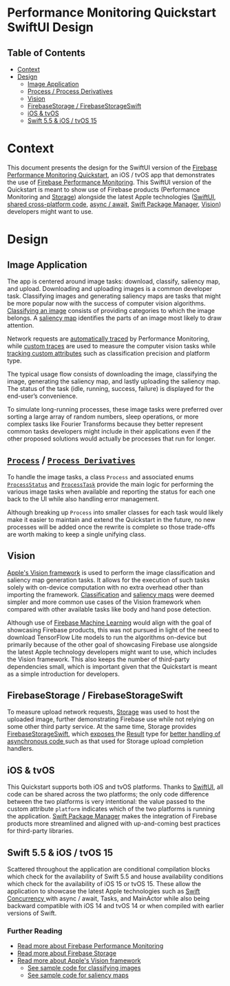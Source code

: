 # Performance Monitoring Quickstart SwiftUI Design

## Table of Contents
- [Context](#context)
- [Design](#design)
    - [Image Application](#image-application)
    - [Process / Process Derivatives](#process--process-derivatives)
    - [Vision](#vision)
    - [FirebaseStorage / FirebaseStorageSwift](#firebasestorage--firebasestorageswift)
    - [iOS & tvOS](#ios--tvos)
    - [Swift 5.5 & iOS / tvOS 15](#swift-55--ios--tvos-15)

# Context
This document presents the design for the SwiftUI version of the [Firebase Performance Monitoring 
Quickstart](..), an iOS / tvOS app that demonstrates the use of 
[Firebase Performance Monitoring](https://firebase.google.com/products/performance). This SwiftUI 
version of the Quickstart is meant to show use of Firebase products (Performance Monitoring and 
[Storage](https://firebase.google.com/products/storage)) alongside the latest Apple technologies 
([SwiftUI](#ios--tvos), [shared cross-platform code](#ios--tvos), 
[async / await](#swift-55--ios--tvos-15), [Swift Package Manager](#ios--tvos), [Vision](#vision)) 
developers might want to use.

# Design

## Image Application
The app is centered around image tasks: download, classify, saliency map, and upload. Downloading 
and uploading images is a common developer task. Classifying images and generating saliency maps 
are tasks that might be more popular now with the success of computer vision algorithms. 
[Classifying an image](#further-reading) consists of providing categories to which the image 
belongs. A [saliency map](#further-reading) identifies the parts of an image most likely to draw 
attention.

Network requests are [automatically traced](#further-reading) by Performance Monitoring, while 
[custom traces](#further-reading) are used to measure the computer vision tasks while 
[tracking custom attributes](#further-reading) such as classification precision and platform type.

The typical usage flow consists of downloading the image, classifying the image, generating the 
saliency map, and lastly uploading the saliency map. The status of the task (idle, running, 
success, failure) is displayed for the end-user’s convenience.

To simulate long-running processes, these image tasks were preferred over sorting a large array of 
random numbers, sleep operations, or more complex tasks like Fourier Transforms because they better
 represent common tasks developers might include in their applications even if the other proposed 
 solutions would actually be processes that run for longer.

## [`Process`](SYMBOLS.md#process) / [`Process Derivatives`](SYMBOLS.md#processderivatives)
To handle the image tasks, a class `Process` and associated enums 
[`ProcessStatus`](SYMBOLS.md#processstatus) and [`ProcessTask`](SYMBOLS.md#processtask) provide the
 main logic for performing the various image tasks when available and reporting the status for each
  one back to the UI while also handling error management.

Although breaking up `Process` into smaller classes for each task would likely make it easier to 
maintain and extend the Quickstart in the future, no new processes will be added once the rewrite 
is complete so those trade-offs are worth making to keep a single unifying class.

## Vision
[Apple's Vision framework](#further-reading) is used to perform the image classification and 
saliency map generation tasks. It allows for the execution of such tasks solely with on-device 
computation with no extra overhead other than importing the framework. 
[Classification](#further-reading) and [saliency maps](#further-reading) were deemed simpler and 
more common use cases of the Vision framework when compared with other available tasks like body 
and hand pose detection.

Although use of [Firebase Machine Learning](https://firebase.google.com/products/ml) would align 
with the goal of showcasing Firebase products, this was not pursued in light of the need to 
download TensorFlow Lite models to run the algorithms on-device but primarily because of the other 
goal of showcasing Firebase use alongside the latest Apple technology developers might want to 
use, which includes the Vision framework. This also keeps the number of third-party dependencies 
small, which is important given that the Quickstart is meant as a simple introduction for 
developers.
## FirebaseStorage / FirebaseStorageSwift
To measure upload network requests, [Storage](#further-reading) was used to host the uploaded 
image, further demonstrating Firebase use while not relying on some other third party service. At 
the same time, Storage provides 
[FirebaseStorageSwift](https://firebase.google.com/docs/ios/learn-more#swift_extensions), which 
[exposes
](https://github.com/firebase/firebase-ios-sdk/blob/master/FirebaseStorageSwift/CHANGELOG.md) the 
[Result](https://developer.apple.com/documentation/swift/result) type for [better handling of 
asynchronous code
](https://developer.apple.com/documentation/swift/result/writing_failable_asynchronous_apis) such 
as that used for Storage upload completion handlers.
## iOS & tvOS
This Quickstart supports both iOS and tvOS platforms. Thanks to 
[SwiftUI](https://developer.apple.com/documentation/SwiftUI), all code can be shared across the two
 platforms; the only code difference between the two platforms is very intentional: the value 
 passed to the custom attribute `platform` indicates which of the two platforms is running the 
 application. [Swift Package Manager](https://swift.org/package-manager) makes the integration of 
 Firebase products more streamlined and aligned with up-and-coming best practices for third-party 
 libraries.
## Swift 5.5 & iOS / tvOS 15
Scattered throughout the application are conditional compilation blocks which check for the 
availability of Swift 5.5 and house availability conditions which check for the availability of iOS
 15 or tvOS 15. These allow the application to showcase the latest Apple technologies such as 
 [Swift Concurrency
 ](https://developer.apple.com/documentation/swift/swift_standard_library/concurrency) with async /
  await, Tasks, and MainActor while also being backward compatible with iOS 14 and tvOS 14 or when 
  compiled with earlier versions of Swift.
### Further Reading
- [Read more about Firebase Performance Monitoring](https://firebase.google.com/docs/perf-mon)
- [Read more about Firebase Storage](https://firebase.google.com/docs/storage)
- [Read more about Apple's Vision framework](https://developer.apple.com/documentation/vision)
  - [See sample code for classifying images](https://developer.apple.com/documentation/vision/classifying_images_for_categorization_and_search)
  - [See sample code for saliency maps](https://developer.apple.com/documentation/vision/highlighting_areas_of_interest_in_an_image_using_saliency)